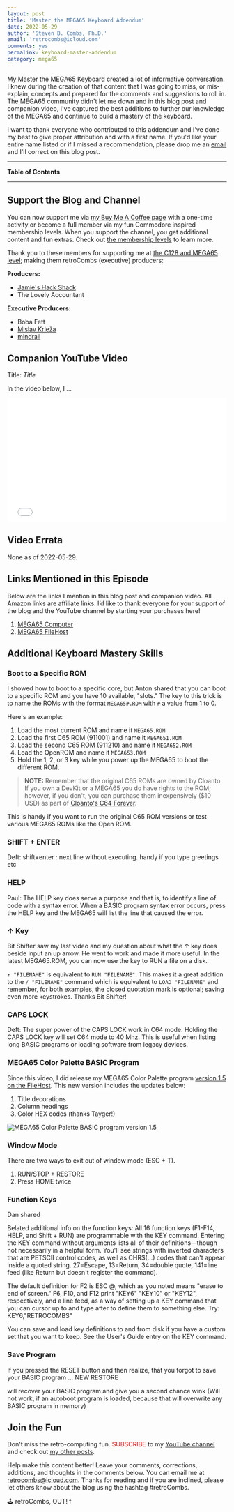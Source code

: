 ```yaml
---
layout: post
title: 'Master the MEGA65 Keyboard Addendum'
date: 2022-05-29
author: 'Steven B. Combs, Ph.D.'
email: 'retrocombs@icloud.com'
comments: yes
permalink: keyboard-master-addendum
category: mega65
---
```


My Master the MEGA65 Keyboard created a lot of informative conversation. I knew during the creation of that content that I was going to miss, or mis-explain, concepts and prepared for the comments and suggestions to roll in. The MEGA65 community didn't let me down and in this blog post and companion video, I've captured the best additions to further our knowledge of the MEGA65 and continue to build a mastery of the keyboard.

I want to thank everyone who contributed to this addendum and I've done my best to give proper attribution and with a first name. If you'd like your entire name listed or if I missed a recommendation, please drop me an [email](mailto:retrocombs@icloud.com) and I'll correct on this blog post.

----

**Table of Contents**



----

## Support the Blog and Channel

You can now support me via [my Buy Me A Coffee page](https://www.buymeacoffee.com/retroCombs/) with a one-time activity or become a full member via my fun Commodore inspired membership levels. When you support the channel, you get additional content and fun extras. Check out [the membership levels](https://www.buymeacoffee.com/retroCombs) to learn more.

Thank you to these members for supporting me at [the C128 and MEGA65 level](https://www.buymeacoffee.com/retroCombs/membership); making them retroCombs (executive) producers:

**Producers:**

- [Jamie's Hack Shack](https://www.youtube.com/channel/UC-otrG2r_FluXkR8lUYWdPg)
- The Lovely Accountant

**Executive Producers:**

- Boba Fett
- [Mislav Krleža](https://twitter.com/KrlezaMislav)
- [mindrail](https://twitter.com/mindrail)

## Companion YouTube Video

Title: _Title_

In the video below, I ...

<div style="position:relative;padding-top:56.25%;"><p><iframe src="link" frameborder="0" allowfullscreen="true" mozallowfullscreen="true" webkitallowfullscreen="true" style="position:absolute;top:0;left:0;width:100%;height:100%;"></iframe></p></div>

## Video Errata

None as of 2022-05-29.

## Links Mentioned in this Episode

Below are the links I mention in this blog post and companion video. All Amazon links are affiliate links. I’d like to thank everyone for your support of the blog and the YouTube channel by starting your purchases here!

1. [MEGA65 Computer](https://www.mega65.org)
2. [MEGA65 FileHost](https://files.mega65.org)

## Additional Keyboard Mastery Skills

### Boot to a Specific ROM

I showed how to boot to a specific core, but Anton shared that you can boot to a specific ROM and you have 10 available, "slots." The key to this trick is to name the ROMs with the format `MEGA65#.ROM` with `#` a value from 1 to 0.

<!-- Test with a ROM without a # -->

Here's an example:

1. Load the most current ROM and name it `MEGA65.ROM`
2. Load the first C65 ROM (911001) and name it `MEGA651.ROM`
3. Load the second C65 ROM (911210) and name it `MEGA652.ROM`
4. Load the OpenROM and name it `MEGA653.ROM`
4. Hold the 1, 2, or 3 key while you power up the MEGA65 to boot the different ROM.

> **NOTE:** Remember that the original C65 ROMs are owned by Cloanto. If you own a DevKit or a MEGA65 you do have rights to the ROM; however, if you don't, you can purchase them inexpensively ($10 USD) as part of [Cloanto's C64 Forever](https://www.c64forever.com/). 

This is handy if you want to run the original C65 ROM versions or test various MEGA65 ROMs like the Open ROM.

### SHIFT + ENTER

Deft: shift+enter : next line without executing. handy if you type greetings etc

### HELP

Paul: The HELP key does serve a purpose and that is, to identify a line of code with a syntax error. When a BASIC program syntax error occurs, press the HELP key and the MEGA65 will list the line that caused the error.

<!-- load the submarine tracking program, break a line about mid way and then use HELP -->

### ↑ Key

Bit Shifter saw my last video and my question about what the ↑ key does beside input an up arrow. He went to work and made it more useful. In the latest MEGA65.ROM, you can now use the key to RUN a file on a disk.

`↑ "FILENAME"` is equivalent to `RUN "FILENAME"`. This makes it a great addition to the `/ "FILENAME"` command which is equivalent to `LOAD "FILENAME"` and remember, for both examples, the closed quotation mark is optional; saving even more keystrokes. Thanks Bit Shifter!

### CAPS LOCK

Deft: The super power of the CAPS LOCK work in C64 mode. Holding the CAPS LOCK key will set C64 mode to 40 Mhz. This is useful when listing long BASIC programs or loading software from legacy devices.

### MEGA65 Color Palette BASIC Program

Since this video, I did release my MEGA65 Color Palette program [version 1.5 on the FileHost](https://files.mega65.org?id=1813f548-7280-4b73-9112-abc24b90892b). This new version includes the updates below:

1. Title decorations
2. Column headings
3. Color HEX codes (thanks Tayger!)

![MEGA65 Color Palette BASIC program version 1.5](https://www.stevencombs.com/images/mega65/mega65-color-palette-version)

### Window Mode

There are two ways to exit out of window mode (ESC + T).

1. RUN/STOP + RESTORE
2. Press HOME twice

### Function Keys

Dan shared

Belated additional info on the function keys: All 16 function keys (F1-F14, HELP, and Shift + RUN) are programmable with the KEY command. Entering the KEY command without arguments lists all of their definitions—though not necessarily in a helpful form. You'll see strings with inverted characters that are PETSCII control codes, as well as CHR$(...) codes that can't appear inside a quoted string. 27=Escape, 13=Return, 34=double quote, 141=line feed (like Return but doesn't register the command).

The default definition for F2 is ESC @, which as you noted means "erase to end of screen." F6, F10, and F12 print "KEY6" "KEY10" or "KEY12", respectively, and a line feed, as a way of setting up a KEY command that you can cursor up to and type after to define them to something else. Try: KEY6,"RETROCOMBS"

You can save and load key definitions to and from disk if you have a custom set that you want to keep. See the User's Guide entry on the KEY command.

### Save Program

If you pressed the RESET button and then realize, that you forgot to save your BASIC program ...
NEW RESTORE

will recover your BASIC program and give you a second chance wink
(Will not work, if an autoboot program is loaded, because that will overwrite any BASIC program in memory)


## Join the Fun

Don't miss the retro-computing fun. <font color="red">SUBSCRIBE</font> to my [YouTube channel](https://www.youtube.com/stevencombs) and check out [my other posts](https://www.stevencombs.com).

Help make this content better! Leave your comments, corrections, additions, and thoughts in the comments below. You can email me at [retrocombs@icloud.com](mailto:retrocombs@icloud.com). Thanks for reading and if you are inclined, please let others know about the blog using the hashtag #retroCombs.

🕹️ retroCombs, OUT!
f